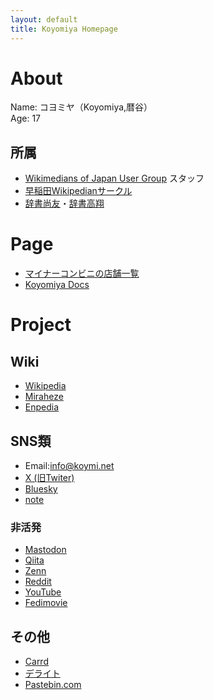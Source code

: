```yaml
---
layout: default
title: Koyomiya Homepage
---
```

# About
Name: コヨミヤ（Koyomiya,暦谷）<br>
Age: 17

## 所属
* [Wikimedians of Japan User Group](https://meta.wikimedia.org/wiki/Wikimedians_of_Japan_User_Group) スタッフ
* [早稲田Wikipedianサークル](https://x.com/wikipedian_w)
* [辞書尚友](https://x.com/jisyoshowyou)・[辞書高翔](https://x.com/jisyokousyou)

# Page
* [マイナーコンビニの店舗一覧](/conveni)
* [Koyomiya Docs](/docs)

# Project
## Wiki
* [Wikipedia](https://ja.wikipedia.org/wiki/利用者:コヨミヤ)
* [Miraheze](https://meta.miraheze.org/wiki/User:Koyomiya5438)
* [Enpedia](https://enpedia.rxy.jp/wiki/利用者:コヨミヤ)

## SNS類
* Email:info@koymi.net
* [X (旧Twiter)](https://twitter.com/koyomiyahouya)
* [Bluesky](https://bsky.app/profile/543.bsky.social)
* [note](https://note.com/koymi)
### 非活発
* [Mastodon](https://fedibird.com/@koyomiya)
* [Qiita](https://qiita.com/Koyomiya)
* [Zenn](https://zenn.dev/koyomiya)
* [Reddit](https://www.reddit.com/user/koyomiya)
* [YouTube](https://www.youtube.com/@Koyomiya5438)
* [Fedimovie](https://fedimovie.com/a/koyomiya/video-channels)

## その他
* [Carrd](https://koyomiya.carrd.co/)
* [デライト](https://dlt.kitetu.com/KNo.9-547E)
* [Pastebin.com](https://pastebin.com/u/Koyomiya)

